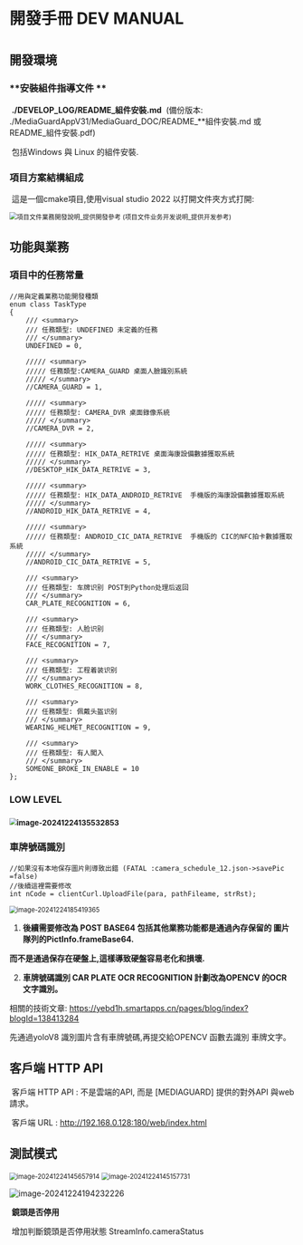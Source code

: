 # 開發手冊 DEV MANUAL

#  

## 開發環境 

### 	**安裝組件指導文件 **

​	 **./DEVELOP_LOG/README_組件安裝.md**
​	(備份版本: ./MediaGuardAppV31/MediaGuard_DOC/README_**組件安裝.md 或 README_組件安裝.pdf)

​	包括Windows 與 Linux 的組件安裝.

### 	項目方案結構組成

​		這是一個cmake項目,使用visual studio 2022 以打開文件夾方式打開:

<img src="README_IMGs/README/項目文件業務開發說明_提供開發參考 (项目文件业务开发说明_提供开发参考).jpg" alt="項目文件業務開發說明_提供開發參考 (项目文件业务开发说明_提供开发参考)" style="zoom: 80%;" />

## 功能與業務

### 	項目中的任務常量

```
//用與定義業務功能開發種類
enum class TaskType
{
	/// <summary>
	/// 任務類型: UNDEFINED 未定義的任務
	/// </summary> 
	UNDEFINED = 0,

	///// <summary>
	///// 任務類型:CAMERA_GUARD 桌面人臉識別系統
	///// </summary> 
	//CAMERA_GUARD = 1,

	///// <summary>
	///// 任務類型: CAMERA_DVR 桌面錄像系統
	///// </summary> 
	//CAMERA_DVR = 2,

	///// <summary>
	///// 任務類型: HIK_DATA_RETRIVE 桌面海康設備數據獲取系統
	///// </summary> 
	//DESKTOP_HIK_DATA_RETRIVE = 3,

	///// <summary>
	///// 任務類型: HIK_DATA_ANDROID_RETRIVE  手機版的海康設備數據獲取系統
	///// </summary> 
	//ANDROID_HIK_DATA_RETRIVE = 4,

	///// <summary>
	///// 任務類型: ANDROID_CIC_DATA_RETRIVE  手機版的 CIC的NFC拍卡數據獲取系統
	///// </summary> 
	//ANDROID_CIC_DATA_RETRIVE = 5,

	/// <summary>
	/// 任務類型: 车牌识别 POST到Python处理后返回
	/// </summary> 
	CAR_PLATE_RECOGNITION = 6,

	/// <summary>
	/// 任務類型: 人脸识别
	/// </summary>
	FACE_RECOGNITION = 7,

	/// <summary>
	/// 任務類型: 工程着装识别
	/// </summary> 
	WORK_CLOTHES_RECOGNITION = 8,

	/// <summary>
	/// 任務類型: 佩戴头盔识别
	/// </summary> 
	WEARING_HELMET_RECOGNITION = 9,

	/// <summary>
	/// 任務類型: 有人闖入
	/// </summary> 
	SOMEONE_BROKE_IN_ENABLE = 10
};

```

### LOW LEVEL

### <img src="README_IMGs/README/image-20241224135532853.png" alt="image-20241224135532853" style="zoom:80%;" />	

###  車牌號碼識別

```
//如果沒有本地保存圖片則導致出錯 (FATAL :camera_schedule_12.json->savePic =false)
//後續這裡需要修改
int nCode = clientCurl.UploadFile(para, pathFileame, strRst);
```

<img src="README_IMGs/README/image-20241224185419365.png" alt="image-20241224185419365" style="zoom:80%;" />

1. **後續需要修改為 POST BASE64 包括其他業務功能都是通過內存保留的 圖片隊列的PictInfo.frameBase64.**

**而不是通過保存在硬盤上,這樣導致硬盤容易老化和損壞.**

2. **車牌號碼識別 CAR PLATE OCR RECOGNITION 計劃改為OPENCV 的OCR 文字識別。**

相關的技術文章: https://yebd1h.smartapps.cn/pages/blog/index?blogId=138413284

先通過yoloV8 識別圖片含有車牌號碼,再提交給OPENCV 函數去識別 車牌文字。

## 客戶端 HTTP API

​	客戶端 HTTP API : 不是雲端的API, 而是 [MEDIAGUARD] 提供的對外API 與web請求。

​	客戶端 URL : http://192.168.0.128:180/web/index.html



## 測試模式

<img src="README_IMGs/README/image-20241224145657914.png" alt="image-20241224145657914" style="zoom:80%;" />

<img src="README_IMGs/README/image-20241224145157731.png" alt="image-20241224145157731" style="zoom:80%;" />

![image-20241224194232226](README_IMGs/README/image-20241224194232226.png)

​			**鏡頭是否停用**

​			增加判斷鏡頭是否停用狀態 StreamInfo.cameraStatus

